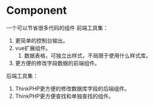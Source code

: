 # Component
一个可以节省很多代码的组件
前端工具集：
1. 更简单的控制台输出。
2. vue扩展组件。
    1. 数据表格，可独立出样式，不局限于使用什么样式库。
3. 更方便的修改字段数据的前端组件。


后端工具集：
1. ThinkPHP更方便的修改数据库字段的后端组件。
2. ThinkPHP更方便查找和单独查找的组件。